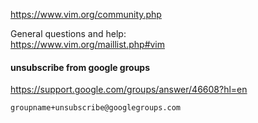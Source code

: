 https://www.vim.org/community.php

General questions and help:\
https://www.vim.org/maillist.php#vim

#### unsubscribe from google groups

https://support.google.com/groups/answer/46608?hl=en

`groupname+unsubscribe@googlegroups.com`
